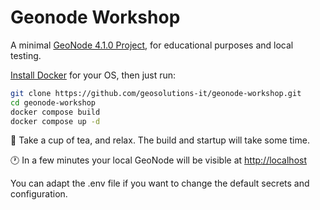 # Geonode Workshop
A minimal [GeoNode 4.1.0 Project](https://github.com/GeoNode/geonode-project/tree/4.1.0), for educational purposes and local testing.

[Install Docker](https://docs.docker.com/engine/install/) for your OS, then just run:
```bash
git clone https://github.com/geosolutions-it/geonode-workshop.git
cd geonode-workshop
docker compose build
docker compose up -d
```

:tea: Take a cup of tea, and relax. The build and startup will take some time.

:clock1: In a few minutes your local GeoNode will be visible at [http://localhost](http://localhost)

You can adapt the .env file if you want to change the default secrets and configuration.